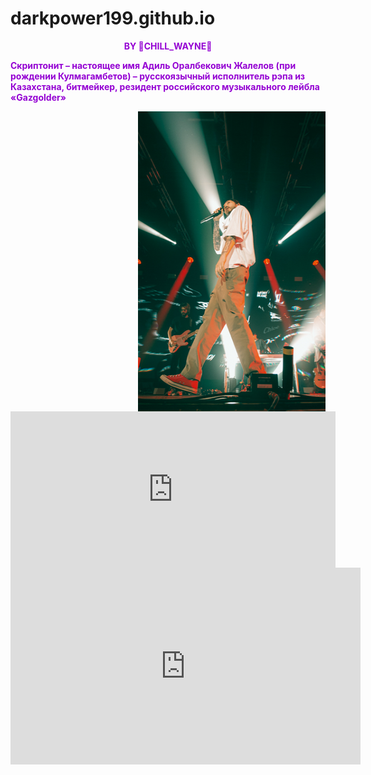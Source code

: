 # darkpower199.github.io
<html>
<head>
<body><center>
<strong><hl style="color:#9400D3">BY &#128156;CHILL_WAYNE&#128156;<strong><hl>
<p align="left">Скриптонит – настоящее имя Адиль Оралбекович Жалелов (при рождении Кулмагамбетов) – русскоязычный исполнитель рэпа из Казахстана, битмейкер, резидент российского музыкального лейбла «Gazgolder»</p>
<img src="12.png" align="right" width="300" height="480" />
<iframe align="left" width="520" height="250" src="https://www.youtube.com/embed/ELff7Leocz8" title="YouTube video player" frameborder="0" allow="accelerometer; autoplay; clipboard-write; encrypted-media; gyroscope; picture-in-picture" allowfullscreen></iframe>
<body background="22.jpg" style="background-size: cover;">
<iframe width="560" height="315" src="https://www.youtube.com/embed/NA6IO84foy4" title="YouTube video player" frameborder="0" allow="accelerometer; autoplay; clipboard-write; encrypted-media; gyroscope; picture-in-picture" allowfullscreen></iframe>

